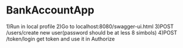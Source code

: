 # BankAccountApp
1)Run in local profile
2)Go to localhost:8080/swagger-ui.html
3)POST /users/create new user(password should be at less 8 simbols)
4)POST /token/login get token and use it in Authorize
